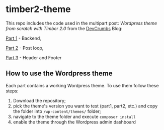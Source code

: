 # timber2-theme

This repo includes the code used in the multipart post: _Wordpress theme from scratch with Timber 2.0_ from the [DevCrumbs](https://devcrumbs.com) Blog:

[Part 1](https://devcrumbs.com/wordpress-theme-from-scratch-with-timber-2-part-1/) - Backend, 

[Part 2](https://devcrumbs.com/wordpress-theme-from-scratch-with-timber-2-part-2/) - Post loop, 

[Part 3](https://devcrumbs.com/wordpress-theme-from-scratch-with-timber-2-part-3/) - Header and Footer

## How to use the Wordpress theme
Each part contains a working Wordpress theme. To use them follow these steps:

1. Download the repository;
2. pick the theme's version you want to test (part1, part2, etc.) and copy the folder into `/wp-content/themes/` folder;
3. navigate to the theme folder and execute `composer install`
4. enable the theme through the Wordpress admin dashboard
